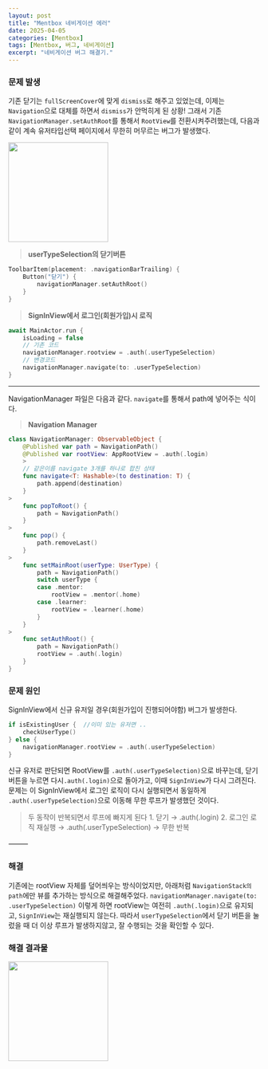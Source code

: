 ```yaml
---
layout: post
title: "Mentbox 네비게이션 에러"
date: 2025-04-05
categories: [Mentbox]
tags: [Mentbox, 버그, 네비게이션]
excerpt: "네비게이션 버그 해결기."
---
```


### 문제 발생

기존 닫기는 `fullScreenCover`에 맞게 `dismiss`로 해주고 있었는데, 이제는`Navigation`으로 대체를 하면서 `dismiss`가 안먹히게 된 상황! 
그래서 기존 `NavigationManager.setAuthRoot`를 통해서 `RootView`를 전환시켜주려했는데, 다음과 같이 계속 유저타입선택 페이지에서 무한히 머무르는 버그가 발생했다. 

<image src="https://velog.velcdn.com/images/bishoe01/post/5612d48e-8236-4c25-b716-e29a9bc2b2c3/image.gif" style="width:200px;"/>


> **userTypeSelection의 닫기버튼**
```swift
ToolbarItem(placement: .navigationBarTrailing) {
	Button("닫기") {
		navigationManager.setAuthRoot()
	}
}
```

>**SignInView에서 로그인(회원가입)시 로직**
```swift
await MainActor.run {
	isLoading = false
    // 기존 코드
    navigationManager.rootview = .auth(.userTypeSelection) 
    // 변경코드
	navigationManager.navigate(to: .userTypeSelection)
}
```

--- 

NavigationManager 파일은 다음과 같다. 
`navigate`를 통해서 path에 넣어주는 식이다.

>**Navigation Manager**
```swift
class NavigationManager: ObservableObject {
    @Published var path = NavigationPath()
    @Published var rootView: AppRootView = .auth(.login)
    >
    // 같은이름 navigate 3개를 하나로 합친 상태 
    func navigate<T: Hashable>(to destination: T) {
        path.append(destination)
    }
>
    func popToRoot() {
        path = NavigationPath()
    }
>
    func pop() {
        path.removeLast()
    }
>
    func setMainRoot(userType: UserType) {
        path = NavigationPath()
        switch userType {
        case .mentor:
            rootView = .mentor(.home)
        case .learner:
            rootView = .learner(.home)
        }
    }
>
    func setAuthRoot() {
        path = NavigationPath()
        rootView = .auth(.login)
    }
}
```

### 문제 원인

SignInView에서 신규 유저일 경우(회원가입이 진행되어야함) 버그가 발생한다.
```swift
if isExistingUser {  //이미 있는 유저면 ..
	checkUserType()
} else {
	navigationManager.rootView = .auth(.userTypeSelection)
}
```

신규 유저로 판단되면 RootView를 `.auth(.userTypeSelection)`으로 바꾸는데, 닫기 버튼을 누르면 다시`.auth(.login)`으로 돌아가고, 이때 `SignInView`가 다시 그려진다.
문제는 이 SignInView에서 로그인 로직이 다시 실행되면서 동일하게 `.auth(.userTypeSelection)`으로 이동해 무한 루프가 발생했던 것이다.

>두 동작이 반복되면서 루프에 빠지게 된다
	1.	닫기 → .auth(.login)
	2.	로그인 로직 재실행 → .auth(.userTypeSelection)
→ 무한 반복

⸻

### 해결

기존에는 rootView 자체를 덮어씌우는 방식이었지만, 아래처럼 `NavigationStack의 path`에만 뷰를 추가하는 방식으로 해결해주었다.
`navigationManager.navigate(to: .userTypeSelection)`
이렇게 하면 rootView는 여전히 `.auth(.login)`으로 유지되고, `SignInView`는 재실행되지 않는다.
따라서 `userTypeSelection`에서 닫기 버튼을 눌렀을 때 더 이상 루프가 발생하지않고, 잘 수행되는 것을 확인할 수 있다.


### 해결 결과물
<image src="https://velog.velcdn.com/images/bishoe01/post/37f4ab39-b071-44b7-a06a-b89c5510a47a/image.gif" style="width:200px"/>
